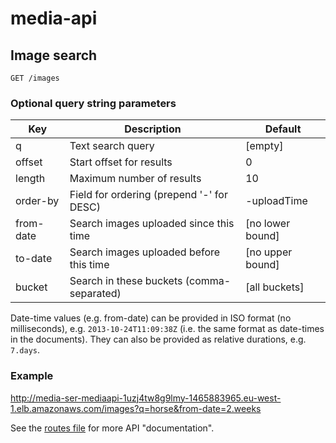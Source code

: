 # media-api

## Image search

    GET /images

### Optional query string parameters

| Key        | Description                               | Default          |
|------------|-------------------------------------------|------------------|
| q          | Text search query                         | [empty]
| offset     | Start offset for results                  | 0
| length     | Maximum number of results                 | 10
| order-by   | Field for ordering (prepend '-' for DESC) | -uploadTime
| from-date  | Search images uploaded since this time    | [no lower bound]
| to-date    | Search images uploaded before this time   | [no upper bound]
| bucket     | Search in these buckets (comma-separated) | [all buckets]

Date-time values (e.g. from-date) can be provided in ISO format (no milliseconds), e.g. `2013-10-24T11:09:38Z` (i.e.
the same format as date-times in the documents). They can also be provided as relative durations, e.g. `7.days`.

### Example

http://media-ser-mediaapi-1uzj4tw8g9lmy-1465883965.eu-west-1.elb.amazonaws.com/images?q=horse&from-date=2.weeks

See the [routes file](https://github.com/guardian/media-service/blob/master/media-api/conf/routes) for more API
"documentation".
